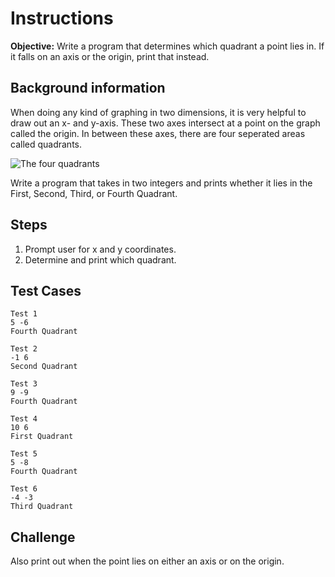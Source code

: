 # Instructions
**Objective:** Write a program that determines which quadrant a point lies in. If it falls on an axis or the origin, print that instead.

## Background information 
When doing any kind of graphing in two dimensions, it is very helpful to draw out an x- and y-axis. These two axes intersect at a point on the graph called the origin. In between these axes, there are four seperated areas called quadrants.

![The four quadrants](https://i.imgur.com/GlqvbqN.png)

Write a program that takes in two integers and prints whether  it lies in the First, Second, Third, or Fourth Quadrant.


## Steps
1. Prompt user for x and y coordinates.
2. Determine and print which quadrant.

## Test Cases
```
Test 1
5 -6
Fourth Quadrant
```

```
Test 2
-1 6
Second Quadrant
```
```
Test 3
9 -9
Fourth Quadrant
```
```
Test 4
10 6
First Quadrant
```
```
Test 5
5 -8
Fourth Quadrant
```
```
Test 6
-4 -3
Third Quadrant
```

## Challenge 
Also print out when the point lies on either an axis or on the origin.